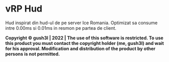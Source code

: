 
# vRP Hud

Hud inspirat din hud-ul de pe server Ice Romania.
Optimizat sa consume intre 0.00ms si 0.01ms in resmon pe partea de client.

**Copyright © gush3l | 2022 | The use of this software is restricted. To use this product you must contact the copyright holder (me, gush3l) and wait for his approval. Modification and distribution of the product by other persons is not permitted.**

